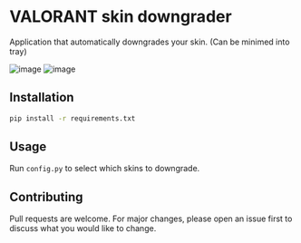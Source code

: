 # VALORANT skin downgrader

Application that automatically downgrades your skin.
(Can be minimed into tray)

![image](https://user-images.githubusercontent.com/74879467/136657291-bf49ee8a-2faa-476a-a57d-6ff712dd5975.png)
![image](https://user-images.githubusercontent.com/74879467/136657295-224cdf20-ce1f-49c4-bc23-06cdd831f22b.png)


## Installation

```bash
pip install -r requirements.txt
```

## Usage
Run `config.py` to select which skins to downgrade.


## Contributing
Pull requests are welcome. For major changes, please open an issue first to discuss what you would like to change.
